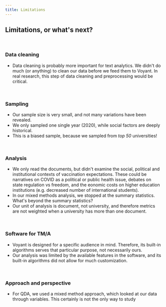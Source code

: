 ```yaml
---
title: Limitations
---
```


## Limitations, or what's next?

<br>

### Data cleaning

* Data cleaning is probably more important for text analytics. We didn't do much (or anything) to clean our data before we feed them to Voyant. In real research, this step of data cleaning and preprocessing would be critical. 

<br>

### Sampling

* Our sample size is very small, and not many variations have been revealed.
* We only sampled one single year (2020), while social factors are deeply historical. 
* This is a biased sample, because we sampled from *top 50* universities! 

<br>
 
### Analysis

* We only read the documents, but didn't examine the social, political and institutional contexts of vaccination expectations. These could be narratives on COVID as a political or public health issue, debates on state regulation vs freedom, and the eonomic costs on higher education institutions (e.g. decreased number of international students).
* In our mixed methods analysis, we stopped at the summary statistics. What's beyond the summary statistics?
* Our unit of analysis is document, not university, and therefore metrics are not weighted when a university has more than one document.

<br>

### Software for TM/A

* Voyant is designed for a specific audience in mind. Therefore, its built-in algorithms serves that particular purpose, not necessarily ours.
* Our analysis was limited by the available features in the software, and its built-in algorithms did not allow for much customization.

<br>

### Approach and perspective

* For QDA, we used a mixed method approach, which looked at our data through variables. This certainly is not the only way to study 
